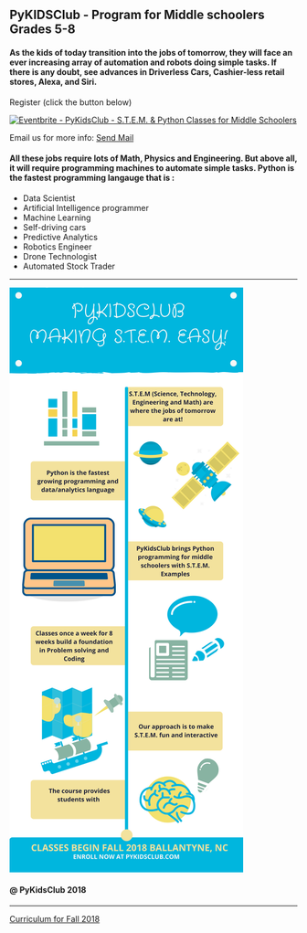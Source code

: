 <meta name="google-site-verification" content="4fljr3mR5Ggm7Ff1z1oSIH9r6hNcfpFza0TZz-JN-as" />

## PyKIDSClub - Program for Middle schoolers Grades 5-8

####  As the kids of today transition into the jobs of tomorrow, they will face an ever increasing array of automation and robots doing simple tasks. If there is any doubt, see advances in Driverless Cars, Cashier-less retail stores, Alexa, and Siri.

Register (click the button below)

<a href="https://www.eventbrite.com/e/pykidsclub-stem-python-classes-for-middle-schoolers-tickets-47249210661?ref=ebtn" target="_blank"><img src="https://www.eventbrite.com/custombutton?eid=47249210661" alt="Eventbrite - PyKidsClub - S.T.E.M. &amp; Python Classes for  Middle Schoolers" /></a>

<p>
Email us for more info:
<a href="mailto:info@pykidsclub.com?Subject=Information on PyKidsClub" target="_top">Send Mail</a>
</p>

#### All these jobs require lots of Math, Physics and Engineering. But above all, it will require programming machines to automate simple tasks. Python is the fastest programming langauge that is :

- Data Scientist
- Artificial Intelligence programmer
- Machine Learning 
- Self-driving cars
- Predictive Analytics
- Robotics Engineer
- Drone Technologist
- Automated Stock Trader

---

<img src = "images/pykidsclub1.png">

#### @ PyKidsClub 2018

---

[Curriculum for Fall 2018](https://github.com/pykidsclub/index/blob/master/curriculum.md)
